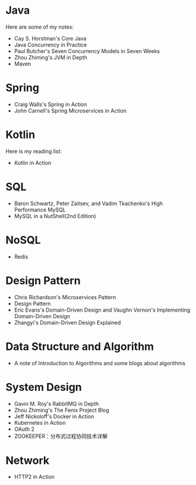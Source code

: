 # Java

Here are some of my notes:

*   Cay S. Horstman's Core Java
*   Java Concurrency in Practice
*   Paul Butcher's Seven Concurrency Models in Seven Weeks
*   Zhou Zhiming's JVM in Depth
*   Maven

# Spring

*   Craig Walls's Spring in Action
*   John Carnell's Spring Microservices in Action

# Kotlin

Here is my reading list:

*   Kotlin in Action

# SQL

*   Baron Schwartz, Peter Zaitsev, and Vadim Tkachenko's High Performance MySQL
*   MySQL in a NutShell(2nd Edition)

# NoSQL

* Redis

# Design Pattern

* Chris Richardson's Microservices Pattern
* Design Pattern
* Eric Evans's Domain-Driven Design and Vaughn Vernon's Implementing Domain-Driven Design
* Zhangyi's Domain-Driven Design Explained

# Data Structure and Algorithm

* A note of Introduction to Algorithms and some blogs about algorithms

# System Design

* Gavin M. Roy's RabbitMQ in Depth
* Zhou Zhiming's The Fenix Project Blog
* Jeff Nickoloff's Docker in Action
* Kubernetes in Action
* OAuth 2
* ZOOKEEPER：分布式过程协同技术详解

# Network

- HTTP2 in Action